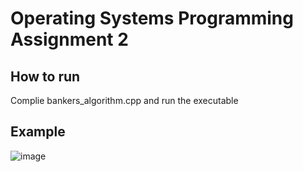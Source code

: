 # Operating Systems Programming Assignment 2

## How to run
Complie bankers_algorithm.cpp and run the executable

## Example
![image](https://github.com/darienyoder/OS_programming-assignment-2/assets/116597751/b15d7a75-3a53-4bc0-9e2e-e645a3371a58)
